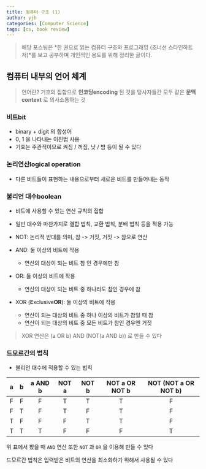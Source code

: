 ```yaml
---
title: 컴퓨터 구조 (1)
author: yjh
categories: [Computer Science]
tags: [cs, book review]
---
```


> 해당 포스팅은 *한 권으로 읽는 컴퓨터 구조와 프로그래밍 (조너선 스타인하트 저)*를 보고 공부하며 개인적인 용도를 위해 정리한 글이다.

## 컴퓨터 내부의 언어 체계

> 언어란? 기호의 집합으로 **인코딩encoding** 된 것을 당사자들간 모두 같은 **문맥context** 로 의사소통하는 것

### 비트bit

- binary + digit 의 합성어
- 0, 1 을 나타내는 이진법 사용
- 기호는 주관적이므로 켜짐 / 꺼짐, 낮 / 밤 등이 될 수 있다

### 논리연산logical operation

- 다른 비트들이 표현하는 내용으로부터 새로운 비트를 만들어내는 동작

### 불리언 대수boolean

- 비트에 사용할 수 있는 연산 규칙의 집합
- 일반 대수와 마찬가지로 결합 법칙, 교환 법칙, 분배 법칙 등을 적용 가능

- NOT: 논리적 반대를 의미, 참 -> 거짓, 거짓 -> 참으로 연산
- AND: 둘 이상의 비트에 작용
  - 연산의 대상이 되는 비트 참 인 경우에만 참
- OR: 둘 이상의 비트에 작용
  - 연산의 대상이 되는 비트 중 하나라도 참인 경우에 참
- XOR (**E**xclusive**OR**): 둘 이상의 비트에 작용
  - 연산이 되는 대상의 비트 중 하나 이상의 비트가 참일 때 참
  - 연산이 되는 대상의 비트 중 모든 비트가 참인 경우엔 거짓

> XOR 연산은 (a OR b) AND (NOT(a AND b)) 로 만들 수 있다

### 드모르간의 법칙

- 불리언 대수에 적용할 수 있는 법칙

|a|b|a AND b|NOT a|NOT b|NOT a OR NOT b|NOT (NOT a OR NOT b)|
|:-:|:-:|:-------:|:-----:|:-----:|:--------------:|:--------------------:|
|F|F|F|T|T|T|F|
|F|T|F|T|F|T|F|
|T|F|F|F|T|T|F|
|T|T|T|F|F|F|T|

위 표에서 봤을 때 `AND` 연산 또한 `NOT` 과 `OR` 을 이용해 만들 수 있다

드모르간 법칙은 입력받은 비트의 연산을 최소화하기 위해서 사용될 수 있다
